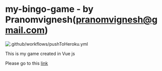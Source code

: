 # my-bingo-game - by Pranomvignesh(pranomvignesh@gmail.com)

![.github/workflows/pushToHeroku.yml](https://github.com/Pranomvignesh/my-bingo-game/workflows/.github/workflows/pushToHeroku.yml/badge.svg)

This is my game created in Vue js 

Please go to this [link](https://my-bingo-game.herokuapp.com)